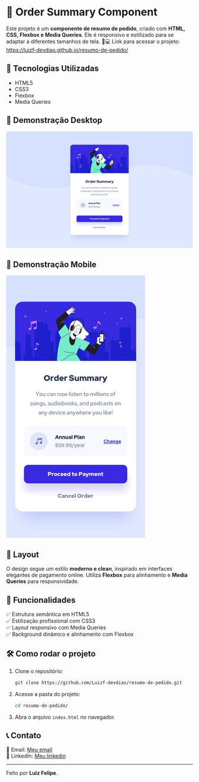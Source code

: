 # 🎵 Order Summary Component

Este projeto é um **componente de resumo de pedido**, criado com **HTML, CSS, Flexbox e Media Queries**. Ele é responsivo e estilizado para se adaptar a diferentes tamanhos de tela. 📱💻
Link para acessar o projeto: https://luizf-devdias.github.io/resumo-de-pedido/

## 🚀 Tecnologias Utilizadas
- HTML5
- CSS3
- Flexbox
- Media Queries

## 📸 Demonstração Desktop
![Preview do projeto](./src/design/desktop-design.jpg)

## 📸 Demonstração Mobile
![Preview do projeto](./src/design/mobile-design.jpg)

## 🎨 Layout
O design segue um estilo **moderno e clean**, inspirado em interfaces elegantes de pagamento online. Utiliza **Flexbox** para alinhamento e **Media Queries** para responsividade.

## 📌 Funcionalidades
✅ Estrutura semântica em HTML5  
✅ Estilização profissional com CSS3  
✅ Layout responsivo com Media Queries  
✅ Background dinâmico e alinhamento com Flexbox  

## 🛠 Como rodar o projeto
1. Clone o repositório:
   ```bash
   git clone https://github.com/Luizf-devdias/resumo-de-pedido.git
   ```
2. Acesse a pasta do projeto:
   ```bash
   cd resumo-de-pedido/
   ```
3. Abra o arquivo `index.html` no navegador.

## 📞 Contato
📧 Email: [Meu email](luizfdias027@gmail.com)  
💼 LinkedIn: [Meu linkedin](https://www.linkedin.com/in/luiz-felipe-de-oliveira-dias-38230334b/)  

---
Feito por **Luiz Felipe**.


